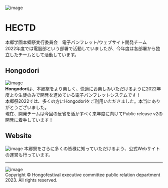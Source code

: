 ![image](https://user-images.githubusercontent.com/91722200/208109127-a90456ea-c28f-4189-a74f-1b33c7a07b7e.png)
# HECTD
本郷学園本郷祭実行委員会　電子パンフレット/ウェブサイト開発チーム  
2022年度では電脳部という部署で活動していましたが、今年度は各部署から独立したチームとして活動しています。
## Hongodori
![image](https://user-images.githubusercontent.com/91722200/208099327-acae77b5-db29-4008-b889-4b2e7fabede7.png)   
**Hongodori**は、本郷祭をより楽しく、快適にお楽しみいただけるように2022年度より生徒のみで開発を進めている電子パンフレットシステムです！  
本郷祭2022では、多くの方にHongodoriをご利用いただきました。本当にありがとうございました。  
現在、開発チームは今回の反省を活かすべく来年度に向けてPublic release v2の開発に着手しています！
## Website
![image](https://user-images.githubusercontent.com/91722200/208110278-b63d336f-0e0e-479c-ba2c-06af9c85bf5c.png)
本郷祭をさらに多くの皆様に知っていただけるよう、公式Webサイトの運営も行っています。

---

![image](https://user-images.githubusercontent.com/91722200/208110838-253b05d4-6699-4408-8bb8-6992ce75bfc2.png)  
Copyright &copy; Hongofestival executive committee public relation department 2023. All rights reserved.
